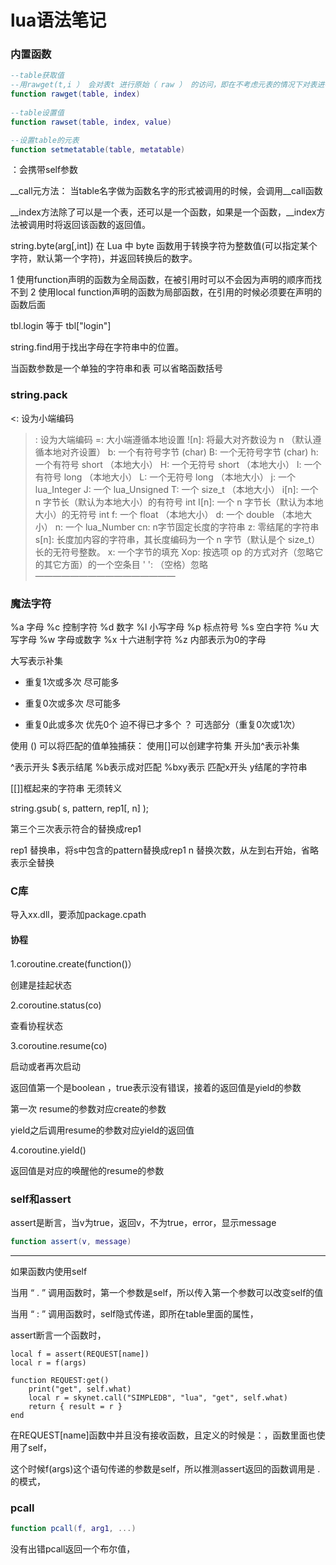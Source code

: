 # lua语法笔记



### 内置函数

```lua
--table获取值
--用rawget(t,i ） 会对表t 进行原始（ raw ） 的访问，即在不考虑元表的情况下对表进行简单的访问。
function rawget(table, index)
    
--table设置值
function rawset(table, index, value) 

--设置table的元表
function setmetatable(table, metatable)
```





：会携带self参数

__call元方法： 当table名字做为函数名字的形式被调用的时候，会调用__call函数

__index方法除了可以是一个表，还可以是一个函数，如果是一个函数，__index方法被调用时将返回该函数的返回值。


string.byte(arg[,int]) 在 Lua 中 byte 函数用于转换字符为整数值(可以指定某个字符，默认第一个字符)，并返回转换后的数字。

1 使用function声明的函数为全局函数，在被引用时可以不会因为声明的顺序而找不到 
2 使用local function声明的函数为局部函数，在引用的时候必须要在声明的函数后面


tbl.login 等于 tbl["login"]


string.find用于找出字母在字符串中的位置。


当函数参数是一个单独的字符串和表 可以省略函数括号



### **string.pack**



<: 设为小端编码
>: 设为大端编码
>=: 大小端遵循本地设置
>![n]: 将最大对齐数设为 n （默认遵循本地对齐设置）
>b: 一个有符号字节 (char)
>B: 一个无符号字节 (char)
>h: 一个有符号 short （本地大小）
>H: 一个无符号 short （本地大小）
>l: 一个有符号 long （本地大小）
>L: 一个无符号 long （本地大小）
>j: 一个 lua_Integer
>J: 一个 lua_Unsigned
>T: 一个 size_t （本地大小）
>i[n]: 一个 n 字节长（默认为本地大小）的有符号 int
>I[n]: 一个 n 字节长（默认为本地大小）的无符号 int
>f: 一个 float （本地大小）
>d: 一个 double （本地大小）
>n: 一个 lua_Number
>cn: n字节固定长度的字符串
>z: 零结尾的字符串
>s[n]: 长度加内容的字符串，其长度编码为一个 n 字节（默认是个 size_t） 长的无符号整数。
>x: 一个字节的填充
>Xop: 按选项 op 的方式对齐（忽略它的其它方面）的一个空条目
>' ': （空格）忽略
>————————————————



### 魔法字符

%a	字母
%c	控制字符
%d	数字
%l	小写字母
%p	标点符号
%s	空白字符
%u	大写字母
%w	字母或数字
%x	十六进制字符
%z	内部表示为0的字母

大写表示补集

+	重复1次或多次 尽可能多	
*	重复0次或多次 尽可能多
-	重复0此或多次 优先0个 迫不得已才多个
	？	可选部分（重复0次或1次）

使用 () 可以将匹配的值单独捕获：
使用[]可以创建字符集 开头加^表示补集

^表示开头 $表示结尾	
%b表示成对匹配 %bxy表示 匹配x开头 y结尾的字符串

[[]]框起来的字符串 无须转义


string.gsub( s, pattern, rep1[, n] );

第三个三次表示符合的替换成rep1

rep1	替换串，将s中包含的pattern替换成rep1
n	替换次数，从左到右开始，省略表示全替换





### C库

导入xx.dll，要添加package.cpath





#### 协程



1.coroutine.create(function()）

创建是挂起状态



2.coroutine.status(co) 

查看协程状态



3.coroutine.resume(co)

启动或者再次启动

返回值第一个是boolean ，true表示没有错误，接着的返回值是yield的参数



第一次 resume的参数对应create的参数

yield之后调用resume的参数对应yield的返回值



4.coroutine.yield()

返回值是对应的唤醒他的resume的参数







### **self和assert**



assert是断言，当v为true，返回v，不为true，error，显示message

```lua
function assert(v, message)
```



-------------------------------

如果函数内使用self

当用 “ . ” 调用函数时，第一个参数是self，所以传入第一个参数可以改变self的值

当用 “ : ” 调用函数时，self隐式传递，即所在table里面的属性，



assert断言一个函数时，	

```
local f = assert(REQUEST[name])
local r = f(args)

function REQUEST:get()
	print("get", self.what)
	local r = skynet.call("SIMPLEDB", "lua", "get", self.what)
	return { result = r }
end

```



在REQUEST[name]函数中并且没有接收函数，且定义的时候是：，函数里面也使用了self，

这个时候f(args)这个语句传递的参数是self，所以推测assert返回的函数调用是 . 的模式，



### pcall

```lua
function pcall(f, arg1, ...)
```

没有出错pcall返回一个布尔值，